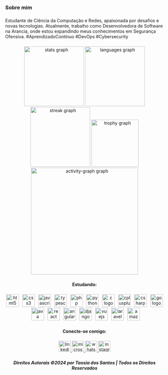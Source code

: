 <h3 align="left">Sobre mim</h3>

###

<p align="left">Estudante de Ciência da Computação e Redes, apaixonada por desafios e novas tecnologias. Atualmente, trabalho como Desenvolvedora de Software na Arancia, onde estou expandindo meus conhecimentos em Segurança Ofensiva. #AprendizadoContínuo #DevOps #Cybersecurity</p>

###

<div align="center">
  <img src="https://github-readme-stats.vercel.app/api?username=tassiadossantos&hide_title=false&hide_rank=false&show_icons=true&include_all_commits=false&count_private=false&disable_animations=false&theme=gotham&locale=pt-br&hide_border=false&order=1&custom_title=Tassia%20dos%20Santos%20Silva" height="190" alt="stats graph"  />
  <img src="https://github-readme-stats.vercel.app/api/top-langs?username=tassiadossantos&locale=pt-br&hide_title=false&layout=compact&card_width=320&langs_count=5&theme=gotham&hide_border=false&order=2&custom_title=Tassia%20dos%20Santos%20Silva" height="190" alt="languages graph"  />
  <img src="https://streak-stats.demolab.com?user=tassiadossantos&locale=pt-br&mode=daily&theme=gotham&hide_border=false&border_radius=5&order=3" height="190" alt="streak graph"  />
  <img src="https://github-profile-trophy.vercel.app?username=tassiadossantos&theme=dracula&column=-1&row=1&margin-w=8&margin-h=8&no-bg=true&no-frame=false&order=4" height="150" alt="trophy graph"  />
  <img src="https://github-readme-activity-graph.vercel.app/graph?username=tassiadossantos&radius=25&theme=gotham&area=true&order=5&custom_title=Tassia%20dos%20Santos%20Silva&hide_title=false&hide_border=false" height="340" alt="activity-graph graph"  />
</div>

###

<h4 align="center">Estudando:</h4>

###

<div align="center">
  <img src="https://skillicons.dev/icons?i=html" height="40" alt="html5 logo"  />
  <img width="3" />
  <img src="https://skillicons.dev/icons?i=css" height="40" alt="css3 logo"  />
  <img width="3" />
  <img src="https://skillicons.dev/icons?i=js" height="40" alt="javascript logo"  />
  <img width="3" />
  <img src="https://skillicons.dev/icons?i=ts" height="40" alt="typescript logo"  />
  <img width="3" />
  <img src="https://skillicons.dev/icons?i=php" height="40" alt="php logo"  />
  <img width="3" />
  <img src="https://skillicons.dev/icons?i=py" height="40" alt="python logo"  />
  <img width="3" />
  <img src="https://skillicons.dev/icons?i=c" height="40" alt="c logo"  />
  <img width="3" />
  <img src="https://skillicons.dev/icons?i=cpp" height="40" alt="cplusplus logo"  />
  <img width="3" />
  <img src="https://skillicons.dev/icons?i=cs" height="40" alt="csharp logo"  />
  <img width="3" />
  <img src="https://skillicons.dev/icons?i=go" height="40" alt="go logo"  />
  <img width="3" />
  <img src="https://skillicons.dev/icons?i=java" height="40" alt="java logo"  />
  <img width="3" />
  <img src="https://skillicons.dev/icons?i=react" height="40" alt="react logo"  />
  <img width="3" />
  <img src="https://skillicons.dev/icons?i=angular" height="40" alt="angularjs logo"  />
  <img width="3" />
  <img src="https://skillicons.dev/icons?i=django" height="40" alt="django logo"  />
  <img width="3" />
  <img src="https://skillicons.dev/icons?i=vue" height="40" alt="vuejs logo"  />
  <img width="3" />
  <img src="https://skillicons.dev/icons?i=laravel" height="40" alt="laravel logo"  />
  <img width="3" />
  <img src="https://skillicons.dev/icons?i=aws" height="40" alt="amazonwebservices logo"  />
</div>

###

<h4 align="center">Conecte-se comigo:</h4>

###

<div align="center">
  <a href="https://www.linkedin.com/in/tassiadossantos" target="_blank">
    <img src="https://raw.githubusercontent.com/maurodesouza/profile-readme-generator/master/src/assets/icons/social/linkedin/default.svg" width="38" height="35" alt="linkedin logo"  />
  </a>
  <a href="mailto:tassiadossantos@hotmail.com" target="_blank">
    <img src="https://raw.githubusercontent.com/maurodesouza/profile-readme-generator/master/src/assets/icons/social/microsoft-outlook/default.svg" width="38" height="35" alt="microsoft-outlook logo"  />
  </a>
  <a href="https://api.whatsapp.com/send?phone=5571996171605" target="_blank">
    <img src="https://raw.githubusercontent.com/maurodesouza/profile-readme-generator/master/src/assets/icons/social/whatsapp/default.svg" width="38" height="35" alt="whatsapp logo"  />
  </a>
  <img src="https://raw.githubusercontent.com/maurodesouza/profile-readme-generator/master/src/assets/icons/social/instagram/default.svg" width="38" height="35" alt="instagram logo"  />
</div>

###

<h5 align="center">Direitos Autorais ©2024 por Tassia dos Santos | Todos os Direitos Reservados</h5>

###
